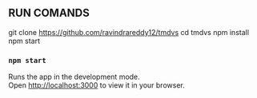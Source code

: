
## RUN COMANDS
  git clone https://github.com/ravindrareddy12/tmdvs
   cd tmdvs
  npm install
   npm start
 
### `npm start`

Runs the app in the development mode.\
Open [http://localhost:3000](http://localhost:3000) to view it in your browser.




